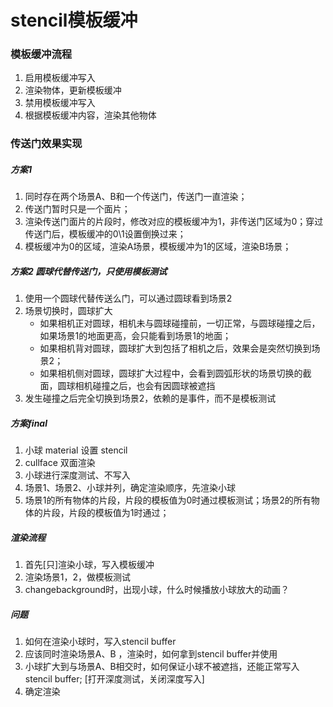 # stencil模板缓冲

### 模板缓冲流程

1. 启用模板缓冲写入
2. 渲染物体，更新模板缓冲
3. 禁用模板缓冲写入
4. 根据模板缓冲内容，渲染其他物体

### 传送门效果实现

##### 方案1

1. 同时存在两个场景A、B和一个传送门，传送门一直渲染；
2. 传送门暂时只是一个面片；
3. 渲染传送门面片的片段时，修改对应的模板缓冲为1，非传送门区域为0；穿过传送门后，模板缓冲的0\1设置倒换过来；
4. 模板缓冲为0的区域，渲染A场景，模板缓冲为1的区域，渲染B场景；

##### 方案2 圆球代替传送门，只使用模板测试

1. 使用一个圆球代替传送么门，可以通过圆球看到场景2
2. 场景切换时，圆球扩大
   - 如果相机正对圆球，相机未与圆球碰撞前，一切正常，与圆球碰撞之后，如果场景1的地面更高，会只能看到场景1的地面；
   - 如果相机背对圆球，圆球扩大到包括了相机之后，效果会是突然切换到场景2；
   - 如果相机侧对圆球，圆球扩大过程中，会看到圆弧形状的场景切换的截面，圆球相机碰撞之后，也会有因圆球被遮挡
3. 发生碰撞之后完全切换到场景2，依赖的是事件，而不是模板测试

##### 方案final

1. 小球 material 设置 stencil
2. cullface 双面渲染
3. 小球进行深度测试、不写入
4. 场景1、场景2、小球并列，确定渲染顺序，先渲染小球
5. 场景1的所有物体的片段，片段的模板值为0时通过模板测试；场景2的所有物体的片段，片段的模板值为1时通过；

##### 渲染流程

1. 首先[只]渲染小球，写入模板缓冲
2. 渲染场景1，2，做模板测试
3. changebackground时，出现小球，什么时候播放小球放大的动画？

##### 问题

1. 如何在渲染小球时，写入stencil buffer
2. 应该同时渲染场景A、B ，渲染时，如何拿到stencil buffer并使用
3. 小球扩大到与场景A、B相交时，如何保证小球不被遮挡，还能正常写入stencil buffer; [打开深度测试，关闭深度写入]
4. 确定渲染



